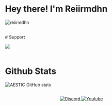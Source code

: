 # Hey there! I'm Reiirmdhn
<p align="left"> <img src="https://komarev.com/ghpvc/?username=reiirmdhn&label=Views&color=blue&style=plastic" alt="reiirmdhn" /> </p>

</br>
# Support
<p><a href="https://sociabuzz.com/aestic/donate"> <img align="left" src="https://sociabuzz.com/blog/wp-content/uploads/elementor/thumbs/sociabuzz-logo-p5w5ysltzmux6fhxcjolaktct5nc6mz86voa2f9csg.png" /></a></p><br><br>

# Github Stats

![AESTIC GitHub stats](https://github-readme-stats.vercel.app/api?username=reiirmdhn&show_icons=true&theme=github_dark)


## 

<p align="center">
    <a href="https://discordapp.com/users/359328319759450113/">
        <img alt="Discord" src="https://img.shields.io/static/v1?style=flat&logo=discord&logoColor=white&color=%237289DA&label=&message=AESTIC%233324"/>
    </a>
    <a href="https://www.youtube.com/channel/UCcSTIkB-4MhU2UccuW8JCmg/">
        <img alt="Youtube" src="https://img.shields.io/static/v1?style=flat&logo=youtube&logoColor=white&color=%23FF0000&label=&message=AESTIC"/>
    </a>
</p>
